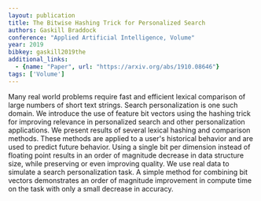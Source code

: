 ```yaml
---
layout: publication
title: The Bitwise Hashing Trick for Personalized Search
authors: Gaskill Braddock
conference: "Applied Artificial Intelligence, Volume"
year: 2019
bibkey: gaskill2019the
additional_links:
  - {name: "Paper", url: "https://arxiv.org/abs/1910.08646"}
tags: ['Volume']
---
```

Many real world problems require fast and efficient lexical comparison of large numbers of short text strings. Search personalization is one such domain. We introduce the use of feature bit vectors using the hashing trick for improving relevance in personalized search and other personalization applications. We present results of several lexical hashing and comparison methods. These methods are applied to a user's historical behavior and are used to predict future behavior. Using a single bit per dimension instead of floating point results in an order of magnitude decrease in data structure size, while preserving or even improving quality. We use real data to simulate a search personalization task. A simple method for combining bit vectors demonstrates an order of magnitude improvement in compute time on the task with only a small decrease in accuracy.
